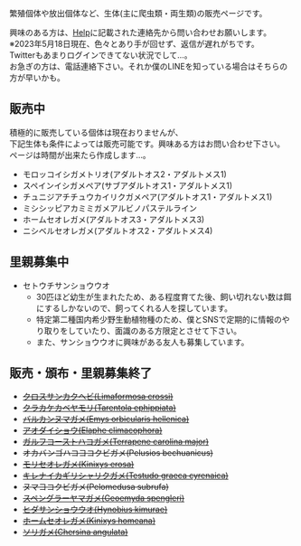 ---
---

繁殖個体や放出個体など、生体(主に爬虫類・両生類)の販売ページです。

興味のある方は、[Help](https://ikimonooki.com/help/)に記載された連絡先から問い合わせお願いします。  
※2023年5月18日現在、色々とあり手が回せず、返信が遅れがちです。  
Twitterもあまりログインできてない状況でして…。  
お急ぎの方は、電話連絡下さい。それか僕のLINEを知っている場合はそちらの方が早いかも。  

## 販売中

積極的に販売している個体は現在おりませんが、  
下記生体も条件によっては販売可能です。興味ある方はお問い合わせ下さい。  
ページは時間が出来たら作成します…。  

* モロッコイシガメトリオ(アダルトオス2・アダルトメス1)
* スペインイシガメペア(サブアダルトオス1・アダルトメス1)
* チュニジアチチュウカイリクガメペア(アダルトオス1・アダルトメス1)
* ミシシッピアカミミガメアルビノパステルライン
* ホームセオレガメ(アダルトオス3・アダルトメス3)
* ニシベルセオレガメ(アダルトオス2・アダルトメス4)

## 里親募集中

* セトウチサンショウウオ
    - 30匹ほど幼生が生まれたため、ある程度育てた後、飼い切れない数は餌にするしかないので、飼ってくれる人を探しています。
    - 特定第二種国内希少野生動植物種のため、僕とSNSで定期的に情報のやり取りをしていたり、面識のある方限定とさせて下さい。
    - また、サンショウウオに興味がある友人も募集しています。

## 販売・頒布・里親募集終了

* ~~[クロスサンカクヘビ(Limaformosa crossi)](/shopping/creatures/limaformosa-crossi)~~
* ~~[クラカケカベヤモリ(Tarentola ephippiata)](/shopping/creatures/tarentola-ephippiata)~~
* ~~[バルカンヌマガメ(Emys orbicularis hellenica)](/shopping/creatures/emys-orbicularis-hellenica)~~
* ~~[アオダイショウ(Elaphe climacophora)](/shopping/creatures/elaphe-climacophora)~~
* ~~[ガルフコーストハコガメ(Terrapene carolina major)](/shopping/creatures/terrapene-carolina-major)~~
* ~~オカバンゴハコヨコクビガメ(Pelusios bechuanicus)~~
* ~~[モリセオレガメ(Kinixys erosa)](/shopping/creatures/kinixys-erosa)~~
* ~~[キレナイカギリシャリクガメ(Testudo graeca cyrenaica)](/shopping/creatures/testudo-graeca-cyrenaica)~~
* ~~ヌマヨコクビガメ(Pelomedusa subrufa)~~
* ~~[スペングラーヤマガメ(Geoemyda spengleri)](/shopping/creatures/geoemyda-spengleri)~~
* ~~[ヒダサンショウウオ(Hynobius kimurae)](/shopping/creatures/hynobius-kimurae)~~
* ~~[ホームセオレガメ(Kinixys homeana)](/shopping/creatures/kinixys-homeana)~~
* ~~[ソリガメ(Chersina angulata)](/shopping/creatures/chersina-angulata)~~